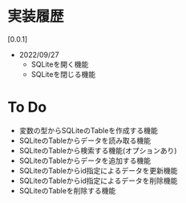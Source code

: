 # 実装履歴

[0.0.1]
* 2022/09/27
  * SQLiteを開く機能
  * SQLiteを閉じる機能

# To Do
* 変数の型からSQLiteのTableを作成する機能
* SQLiteのTableからデータを読み取る機能
* SQLiteのTableから検索する機能(オプションあり)
* SQLiteのTableからデータを追加する機能
* SQLiteのTableからid指定によるデータを更新機能
* SQLiteのTableからid指定によるデータを削除機能
* SQLiteのTableを削除する機能
